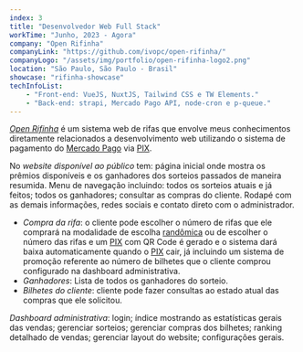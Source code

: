 ```yaml
---
index: 3
title: "Desenvolvedor Web Full Stack"
workTime: "Junho, 2023 - Agora"
company: "Open Rifinha"
companyLink: "https://github.com/ivopc/open-rifinha/"
companyLogo: "/assets/img/portfolio/open-rifinha-logo2.png"
location: "São Paulo, São Paulo - Brasil"
showcase: "rifinha-showcase"
techInfoList:
    - "Front-end: VueJS, NuxtJS, Tailwind CSS e TW Elements."
    - "Back-end: strapi, Mercado Pago API, node-cron e p-queue."
---
```

<p>
    <i><a href="https://github.com/ivopc/open-rifinha/" target="_blank">Open Rifinha</a></i> é um sistema web de rifas que 
    envolve meus conhecimentos diretamente relacionados a desenvolvimento web utilizando o sistema de pagamento do 
    <a href="https://www.mercadopago.com.br/" target="_blank">Mercado Pago</a> via 
    <a href="https://www.bcb.gov.br/estabilidadefinanceira/pix" target="_blank">PIX</a>. 
</p>
<p>
    No <i>website disponível ao público</i> tem: página inicial onde mostra os prêmios disponíveis e os ganhadores dos sorteios passados de maneira resumida. Menu de navegação incluindo: todos os sorteios atuais e já feitos; todos os ganhadores; consultar as compras do cliente. Rodapé com as demais informações, redes sociais e contato direto com o administrador.
</p>
<ul>
    <li><i>Compra da rifa</i>: o cliente pode escolher o número de rifas que ele comprará na modalidade de escolha <a href="https://www.dicio.com.br/randomica/" target="_blank">randômica</a> ou de escolher o número das rifas e um <a href="https://www.bcb.gov.br/estabilidadefinanceira/pix" target="_blank">PIX</a> com QR Code é gerado e o sistema dará baixa automaticamente quando o <a href="https://www.bcb.gov.br/estabilidadefinanceira/pix" target="_blank">PIX</a> cair, já incluindo um sistema de promoção referente ao número de bilhetes que o cliente comprou configurado na dashboard administrativa.</li>
    <li><i>Ganhadores</i>: Lista de todos os ganhadores do sorteio.</li>
    <li><i>Bilhetes do cliente</i>: cliente pode fazer consultas ao estado atual das compras que ele solicitou.</li>
</ul>
<p>
    <i>Dashboard administrativa</i>: login; índice mostrando as estatísticas gerais das vendas; gerenciar sorteios; gerenciar compras dos bilhetes; ranking detalhado de vendas; gerenciar layout do website; configurações gerais.
</p>